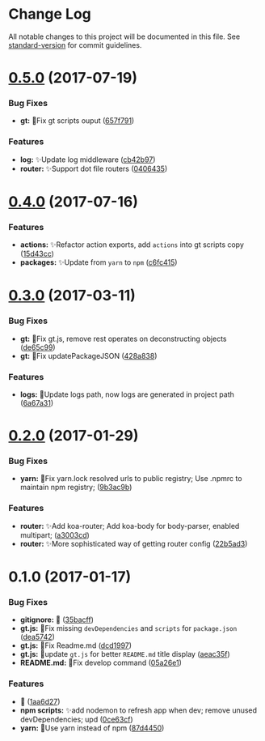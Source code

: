 # Change Log

All notable changes to this project will be documented in this file. See [standard-version](https://github.com/conventional-changelog/standard-version) for commit guidelines.

<a name="0.5.0"></a>
# [0.5.0](https://github.com/vivaxy/gt-node-server/compare/v0.4.0...v0.5.0) (2017-07-19)


### Bug Fixes

* **gt:** :bug:Fix gt scripts ouput ([657f791](https://github.com/vivaxy/gt-node-server/commit/657f791))


### Features

* **log:** :sparkles:Update log middleware ([cb42b97](https://github.com/vivaxy/gt-node-server/commit/cb42b97))
* **router:** :sparkles:Support dot file routers ([0406435](https://github.com/vivaxy/gt-node-server/commit/0406435))



<a name="0.4.0"></a>
# [0.4.0](https://github.com/vivaxy/gt-node-server/compare/v0.3.0...v0.4.0) (2017-07-16)


### Features

* **actions:** :sparkles:Refactor action exports, add `actions` into gt scripts copy ([15d43cc](https://github.com/vivaxy/gt-node-server/commit/15d43cc))
* **packages:** :sparkles:Update from `yarn` to `npm` ([c6fc415](https://github.com/vivaxy/gt-node-server/commit/c6fc415))



<a name="0.3.0"></a>
# [0.3.0](https://github.com/vivaxy/gt-node-server/compare/v0.2.0...v0.3.0) (2017-03-11)


### Bug Fixes

* **gt:** :bug:Fix gt.js, remove rest operates on deconstructing objects ([de65c99](https://github.com/vivaxy/gt-node-server/commit/de65c99))
* **gt:** :bug:Fix updatePackageJSON ([428a838](https://github.com/vivaxy/gt-node-server/commit/428a838))


### Features

* **logs:** :wrench:Update logs path, now logs are generated in project path ([6a67a31](https://github.com/vivaxy/gt-node-server/commit/6a67a31))



<a name="0.2.0"></a>
# [0.2.0](https://github.com/vivaxy/gt-node-server/compare/v0.1.0...v0.2.0) (2017-01-29)


### Bug Fixes

* **yarn:** :bug:Fix yarn.lock resolved urls to public registry; Use .npmrc to maintain npm registry; ([9b3ac9b](https://github.com/vivaxy/gt-node-server/commit/9b3ac9b))


### Features

* **router:** :sparkles:Add koa-router; Add koa-body for body-parser, enabled multipart; ([a3003cd](https://github.com/vivaxy/gt-node-server/commit/a3003cd))
* **router:** :sparkles:More sophisticated way of getting router config ([22b5ad3](https://github.com/vivaxy/gt-node-server/commit/22b5ad3))



<a name="0.1.0"></a>
# 0.1.0 (2017-01-17)


### Bug Fixes

* **gitignore:** :bug: ([35bacff](https://github.com/vivaxy/gt-node-server/commit/35bacff))
* **gt.js:** :bug:Fix missing `devDependencies` and `scripts` for `package.json` ([dea5742](https://github.com/vivaxy/gt-node-server/commit/dea5742))
* **gt.js:** :bug:Fix Readme.md ([dcd1997](https://github.com/vivaxy/gt-node-server/commit/dcd1997))
* **gt.js:** :bug:update `gt.js` for better `README.md` title display ([aeac35f](https://github.com/vivaxy/gt-node-server/commit/aeac35f))
* **README.md:** :bug:Fix develop command ([05a26e1](https://github.com/vivaxy/gt-node-server/commit/05a26e1))


### Features

* :tada: ([1aa6d27](https://github.com/vivaxy/gt-node-server/commit/1aa6d27))
* **npm scripts:** :sparkles:add nodemon to refresh app when dev; remove unused devDependencies; upd ([0ce63cf](https://github.com/vivaxy/gt-node-server/commit/0ce63cf))
* **yarn:** :art:Use yarn instead of npm ([87d4450](https://github.com/vivaxy/gt-node-server/commit/87d4450))
